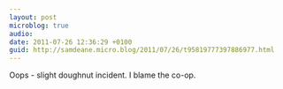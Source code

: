 ```yaml
---
layout: post
microblog: true
audio: 
date: 2011-07-26 12:36:29 +0100
guid: http://samdeane.micro.blog/2011/07/26/t95819777397886977.html
---
```

Oops - slight doughnut incident. I blame the co-op.
